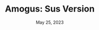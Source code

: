 ---
layout: gbc
title: "Amogus: Sus Version"
categories:
 - approved
 - gbc
 - universal
 - safe
tags:
- amogus
- romhack
- pokemon-gold
date: May 25, 2023
permalink: /games/amogus-sus-version/play/details
publisher: susieQ
description: "'Amogus: Sus Version' is a ROM hack of Pokémon Gold Version: What if Pokémon were sus? Discover the world of Susmon, in which magical little creatures walk amogus." 
gid: amogus-sus-version
edition: xx
---